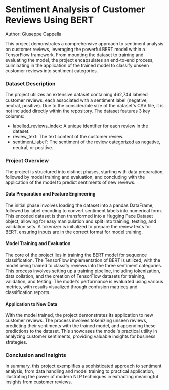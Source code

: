 # Sentiment Analysis of Customer Reviews Using BERT 

Author: Giuseppe Cappella

This project demonstrates a comprehensive approach to sentiment analysis on customer reviews, leveraging the powerful BERT model within a TensorFlow framework. From mounting the dataset to training and evaluating the model, the project encapsulates an end-to-end process, culminating in the application of the trained model to classify unseen customer reviews into sentiment categories.

### Dataset Description

The project utilizes an extensive dataset containing 462,744 labeled customer reviews, each associated with a sentiment label (negative, neutral, positive). Due to the considerable size of the dataset's CSV file, it is not included directly within the repository. 
The dataset features 3 key columns:

- labelled_reviews_index: A unique identifier for each review in the dataset.
- review_text: The text content of the customer review.
- sentiment_label`: The sentiment of the review categorized as negative, neutral, or positive.

### Project Overview

The project is structured into distinct phases, starting with data preparation, followed by model training and evaluation, and concluding with the application of the model to predict sentiments of new reviews.

#### Data Preparation and Feature Engineering

The initial phase involves loading the dataset into a pandas DataFrame, followed by label encoding to convert sentiment labels into numerical form. This encoded dataset is then transformed into a Hugging Face Dataset object, allowing for easy manipulation and split into training, testing, and validation sets. A tokenizer is initialized to prepare the review texts for BERT, ensuring inputs are in the correct format for model training.

#### Model Training and Evaluation

The core of the project lies in training the BERT model for sequence classification. The TensorFlow implementation of BERT is utilized, with the model being trained to classify reviews into the three sentiment categories. This process involves setting up a training pipeline, including tokenization, data collation, and the creation of TensorFlow datasets for training, validation, and testing. The model's performance is evaluated using various metrics, with results visualized through confusion matrices and classification reports.

#### Application to New Data

With the model trained, the project demonstrates its application to new customer reviews. The process involves tokenizing unseen reviews, predicting their sentiments with the trained model, and appending these predictions to the dataset. This showcases the model's practical utility in analyzing customer sentiments, providing valuable insights for business strategies.

### Conclusion and Insights

In summary, this project exemplifies a sophisticated approach to sentiment analysis, from data handling and model training to practical application, illustrating the power of modern NLP techniques in extracting meaningful insights from customer reviews.
